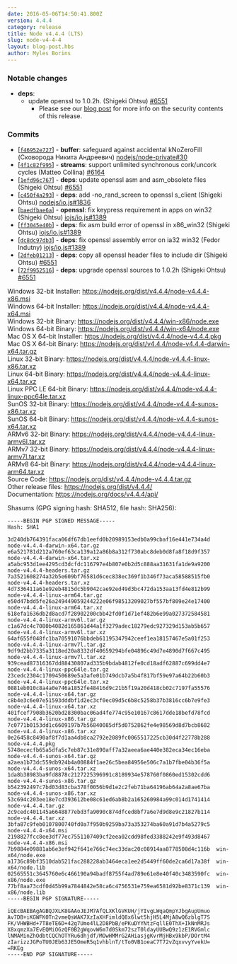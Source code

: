 ```yaml
---
date: 2016-05-06T14:50:41.800Z
version: 4.4.4
category: release
title: Node v4.4.4 (LTS)
slug: node-v4-4-4
layout: blog-post.hbs
author: Myles Borins
---
```


### Notable changes

* **deps**:
  * update openssl to 1.0.2h. (Shigeki Ohtsu) [#6551](https://github.com/nodejs/node/pull/6551)
    - Please see our [blog post](https://nodejs.org/en/blog/vulnerability/openssl-may-2016/) for more info on the security contents of this release.

### Commits

* [[`f46952e727`](https://github.com/nodejs/node/commit/f46952e727)] - **buffer**: safeguard against accidental kNoZeroFill (Сковорода Никита Андреевич) [nodejs/node-private#30](https://github.com/nodejs/node-private/pull/30)
* [[`4f1c82f995`](https://github.com/nodejs/node/commit/4f1c82f995)] - **streams**: support unlimited synchronous cork/uncork cycles (Matteo Collina) [#6164](https://github.com/nodejs/node/pull/6164)
* [[`1efd96c767`](https://github.com/nodejs/node/commit/1efd96c767)] - **deps**: update openssl asm and asm_obsolete files (Shigeki Ohtsu) [#6551](https://github.com/nodejs/node/pull/6551)
* [[`c450f4a293`](https://github.com/nodejs/node/commit/c450f4a293)] - **deps**: add -no_rand_screen to openssl s_client (Shigeki Ohtsu) [nodejs/io.js#1836](https://github.com/nodejs/io.js/pull/1836)
* [[`baedfbae6a`](https://github.com/nodejs/node/commit/baedfbae6a)] - **openssl**: fix keypress requirement in apps on win32 (Shigeki Ohtsu) [iojs/io.js#1389](https://github.com/iojs/io.js/pull/1389)
* [[`ff3045e40b`](https://github.com/nodejs/node/commit/ff3045e40b)] - **deps**: fix asm build error of openssl in x86_win32 (Shigeki Ohtsu) [iojs/io.js#1389](https://github.com/iojs/io.js/pull/1389)
* [[`dc8dc97db3`](https://github.com/nodejs/node/commit/dc8dc97db3)] - **deps**: fix openssl assembly error on ia32 win32 (Fedor Indutny) [iojs/io.js#1389](https://github.com/iojs/io.js/pull/1389)
* [[`2dfeb01213`](https://github.com/nodejs/node/commit/2dfeb01213)] - **deps**: copy all openssl header files to include dir (Shigeki Ohtsu) [#6551](https://github.com/nodejs/node/pull/6551)
* [[`72f9952516`](https://github.com/nodejs/node/commit/72f9952516)] - **deps**: upgrade openssl sources to 1.0.2h (Shigeki Ohtsu) [#6551](https://github.com/nodejs/node/pull/6551)



Windows 32-bit Installer: https://nodejs.org/dist/v4.4.4/node-v4.4.4-x86.msi<br>
Windows 64-bit Installer: https://nodejs.org/dist/v4.4.4/node-v4.4.4-x64.msi<br>
Windows 32-bit Binary: https://nodejs.org/dist/v4.4.4/win-x86/node.exe<br>
Windows 64-bit Binary: https://nodejs.org/dist/v4.4.4/win-x64/node.exe<br>
Mac OS X 64-bit Installer: https://nodejs.org/dist/v4.4.4/node-v4.4.4.pkg<br>
Mac OS X 64-bit Binary: https://nodejs.org/dist/v4.4.4/node-v4.4.4-darwin-x64.tar.gz<br>
Linux 32-bit Binary: https://nodejs.org/dist/v4.4.4/node-v4.4.4-linux-x86.tar.xz<br>
Linux 64-bit Binary: https://nodejs.org/dist/v4.4.4/node-v4.4.4-linux-x64.tar.xz<br>
Linux PPC LE 64-bit Binary: https://nodejs.org/dist/v4.4.4/node-v4.4.4-linux-ppc64le.tar.xz<br>
SunOS 32-bit Binary: https://nodejs.org/dist/v4.4.4/node-v4.4.4-sunos-x86.tar.xz<br>
SunOS 64-bit Binary: https://nodejs.org/dist/v4.4.4/node-v4.4.4-sunos-x64.tar.xz<br>
ARMv6 32-bit Binary: https://nodejs.org/dist/v4.4.4/node-v4.4.4-linux-armv6l.tar.xz<br>
ARMv7 32-bit Binary: https://nodejs.org/dist/v4.4.4/node-v4.4.4-linux-armv7l.tar.xz<br>
ARMv8 64-bit Binary: https://nodejs.org/dist/v4.4.4/node-v4.4.4-linux-arm64.tar.xz<br>
Source Code: https://nodejs.org/dist/v4.4.4/node-v4.4.4.tar.gz<br>
Other release files: https://nodejs.org/dist/v4.4.4/<br>
Documentation: https://nodejs.org/docs/v4.4.4/api/

Shasums (GPG signing hash: SHA512, file hash: SHA256):
```
-----BEGIN PGP SIGNED MESSAGE-----
Hash: SHA1

3d240db764391faca06df67db1eefd0b20989153edb0a99cbaf16e441e734a4d  node-v4.4.4-darwin-x64.tar.gz
e6a521781d212a760ef63ca139a12a86b8a312f730abc8deb0d8fa8f18d9f357  node-v4.4.4-darwin-x64.tar.xz
a5abc953d1ee4295cd3dcfdc116797e4b807e0b2d5c888aa31631fa1de9a9200  node-v4.4.4-headers.tar.gz
7a3521608274a32b5e609bf76581d6cec838ec369f1b346f73aca58588515fb0  node-v4.4.4-headers.tar.xz
4d7336411a61e92eb4815dc5b9042cae92ed49d3bc472da153aa13fd4e812b99  node-v4.4.4-linux-arm64.tar.gz
e50d47bdd5fe26a249449059244222e06f98513209027bf557bf809e24e17400  node-v4.4.4-linux-arm64.tar.xz
618efa1636db2d8acd7f28902200cbb42fd0f1d71ef482b6e99a027372584581  node-v4.4.4-linux-armv6l.tar.gz
c1a67dc4c7080b4082d165861d44a1f3279adec18279edc927329d153ab5b657  node-v4.4.4-linux-armv6l.tar.xz
64af655f048fc1ba70591076bbdeb61195347942ceef1ea18157467e5a01f253  node-v4.4.4-linux-armv7l.tar.gz
9df9d2bb7335a3118ed20a8332df40659294bfe04896c49d7e4890d7f667c495  node-v4.4.4-linux-armv7l.tar.xz
939cead87316367dd88430807ad335b9bdab4812fe0cd18adf62887c699dd4e7  node-v4.4.4-linux-ppc64le.tar.gz
23cedc2304c1709450689e5a3afe01b749dcb7a5b4f817bf59e97a64b22b60b3  node-v4.4.4-linux-ppc64le.tar.xz
0881eb010c8a4a0e746a1852fe48416d9c21b5f19a20d418cb02c7197fa55576  node-v4.4.4-linux-x64.tar.gz
c8b4e3c6e07e51593dddbf1d2ec3cf0ec09d5c6b8c5258b37b3816cc6b7e9fe3  node-v4.4.4-linux-x64.tar.xz
401fcef7908b3620bd28300bac06ad4fe774c95e10167c8617dde18befd78fcd  node-v4.4.4-linux-x86.tar.gz
7c0771b0153dd1c6609197b7b56840085df5d0752862fe4e98569d8d7bcb8682  node-v4.4.4-linux-x86.tar.xz
0e26458c8490af8f7d1aa4db8ca2792e2089fc0065517225cb30d4f22778b288  node-v4.4.4.pkg
5748ececfb65a5dfa5c7eb87c31e890aff7a32aeea6ae440e382eca34ec16eba  node-v4.4.4-sunos-x64.tar.gz
a2aea1b73dc559db924b4a00884f1ae26c5bea84956e506c7a1b7fbe04b36f5a  node-v4.4.4-sunos-x64.tar.xz
1da8b38983ba9fd8878c2127225396991c8189934e578760f0860ed15302cdd6  node-v4.4.4-sunos-x86.tar.gz
b542392497c7bd03d83cba378f0056b9d1e2c2feb71ba64196ab64a2a8ae67ba  node-v4.4.4-sunos-x86.tar.xz
53c694c203ee18e7cd393612be08c61ed6ab8b2a165260984a99c014d1741414  node-v4.4.4.tar.gz
2c9cedc401145a6648877ebd3fa9090c874dfced8bf7a6e7d9d8e9c21827b114  node-v4.4.4.tar.xz
3bfa87c9feb0107800740fd0a7f950b9259ba73a353274ba60a91d7b4a5279c5  node-v4.4.4-x64.msi
2198827fcc8ee3df77ec7551107409cf2eea02cdd98fed3388242e9f493d8467  node-v4.4.4-x86.msi
7b9884e09881ab6e3ef942f641e766c74ec33dac20c08914aa8778508d4c116b  win-x64/node.exe
a1736c89bf3510dab521fac288228ab3464eca1ee2d5449ff60de2ca6d17a38f  win-x64/node.lib
02565551c3645760e6c466190a94badf8755f4ad789e61e8e40f40c3483590fc  win-x86/node.exe
77bf8aa73cdf0d45b99a7844842e58ca6c4756531e759ea6581d92be8371c139  win-x86/node.lib
-----BEGIN PGP SIGNATURE-----

iQEcBAEBAgAGBQJXLK8GAAoJEJM7AfQLXKlGVKUH/jYIvgLWqaQmpYJbgAupUmuo
Av7DB+iKGWFK0Tn2vmeQsWAK7XzIaXHFimldQ8x6lwt5hjH5L4MjA8wQ6zblgT7S
FK/VHWBHd+7T8eTE6D+42g7Umo4lL2D8PbB/ePKuDYYNtzFqllE0ThX+IkNnMRJs
X8xqmzXa7EvEQMiOGzQF0B2gWqovW6m7d0Skm72szT0ldayUUBwQ9z1zE1RVGmlc
lNMAMinZhOdbtCQChOTYRu6dhjdf/MOwHMMrG2AHiasjgKvrMjHBx9kbP/DOrtM4
zIarizzJGPoTU0JEb63JE5OmeR5q1vhblnT/tTo0VB1oeaC7T72vZqxvvyYvekU=
=RKEg
-----END PGP SIGNATURE-----

```
